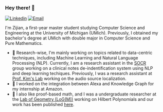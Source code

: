 ### Hey there! 👋

<!-- [![Blog](https://img.shields.io/badge/Blog-F0773A?style=flat-square&logo=firefox-browser&logoColor=white)](https://www.zzjharry.com) -->
[![Linkedin](https://img.shields.io/badge/-LinkedIn-1568BF?style=flat-square&logo=Linkedin&logoColor=white)](https://www.linkedin.com/in/zijian-zhang-b03b97171/?locale=en_US)
[![Email](https://img.shields.io/badge/-Email-E8453C?style=flat-square&logo=Gmail&logoColor=white)](mailto:zzjharry@umich.com)


I'm Zijian, a first-year master student studying Computer Science and Engineering at the University of Michigan (UMich). Previously, I obtained my bachelor's degree at UMich with double major in Computer Science and Pure Mathematics.

- 🔭 Research-wise, I'm mainly working on topics related to data-centric techniques, including Machine Learning and Natural Language Processing (NLP). Currently, I am a research assistant in the [SOCR](https://www.socr.umich.edu/index.html) group working on a clinical notes de-indentification system using NLP and deep learning techiques. Previously, I was a research assistant at [Prof. Kim's Lab](https://kim.engin.umich.edu/) working on the audio source localization.
- 🎯 I worked on the integration between Alexa and Knowledge Graph for my internship at Amazon.
- 🐾 I also like proof-based math, and I was a undergraduate researcher at the [Lab of Geometry (LoG(M))](https://lsa.umich.edu/math/undergraduates/research-and-career-opportunities/LoGM.html) working on Hilbert Polynomials and our work has been published [here](https://rdcu.be/cyDDg).
